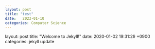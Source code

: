 ```yaml
---
layout: post
title: "test"
date:   2023-01-10
categories: Computer Science
---
```




layout: post
title:  "Welcome to Jekyll!"
date:   2020-01-02 19:31:29 +0900
categories: jekyll update
